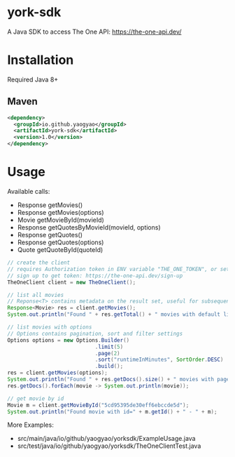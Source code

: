 # york-sdk
A Java SDK to access The One API: https://the-one-api.dev/

# Installation
Required Java 8+

## Maven

```xml
<dependency>
  <groupId>io.github.yaogyao</groupId>
  <artifactId>york-sdk</artifactId>
  <version>1.0</version>
</dependency>
```

# Usage

Available calls:
- Response<Movie> getMovies()
- Response<Movie> getMovies(options)
- Movie getMovieById(movieId)
- Response<Quote> getQuotesByMovieId(movieId, options)
- Response<Quote> getQuotes()
- Response<Quote> getQuotes(options)
- Quote getQuoteById(quoteId)

```java
// create the client
// requires Authorization token in ENV variable "THE_ONE_TOKEN", or set explicitly in constructor
// sign up to get token: https://the-one-api.dev/sign-up
TheOneClient client = new TheOneClient();

// list all movies
// Reponse<T> contains metadata on the result set, useful for subsequent pagination calls
Response<Movie> res = client.getMovies();
System.out.println("Found " + res.getTotal() + " movies with default limit " + res.getLimit());

// list movies with options
// Options contains pagination, sort and filter settings
Options options = new Options.Builder()
                            .limit(5)
                            .page(2)
                            .sort("runtimeInMinutes", SortOrder.DESC)
                            .build();
res = client.getMovies(options);
System.out.println("Found " + res.getDocs().size() + " movies with page 2 and sorted by 'runtimeInMinutes' in descending order");
res.getDocs().forEach(movie -> System.out.println(movie));

// get movie by id
Movie m = client.getMovieById("5cd95395de30eff6ebccde5d");
System.out.println("Found movie with id=" + m.getId() + " - " + m);
```

More Examples:
- src/main/java/io/github/yaogyao/yorksdk/ExampleUsage.java
- src/test/java/io/github/yaogyao/yorksdk/TheOneClientTest.java
